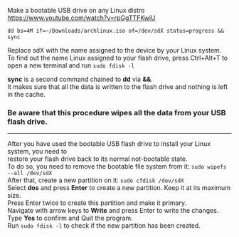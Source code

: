  Make a bootable USB drive on any Linux distro  
 https://www.youtube.com/watch?v=rpGgTTFKwiU  

 `dd bs=4M if=~/Downloads/archlinux.iso of=/dev/sdX status=progress && sync`

Replace sdX with the name assigned to the device by your Linux system.  
To find out the name Linux assigned to your flash drive, press Ctrl+Alt+T to open a new terminal and run `sudo fdisk -l`

**sync** is a second command chained to **dd** via **&&**.  
It makes sure that all the data is written to the flash drive and nothing is left in the cache.  

### Be aware that this procedure wipes all the data from your USB flash drive.
---
After you have used the bootable USB flash drive to install your Linux system, you need to   
restore your flash drive back to its normal not-bootable state.  
To do so, you need to remove the bootable file system from it: `sudo wipefs --all /dev/sdX`  
After that, create a new partition on it: `sudo cfdisk /dev/sdX`  
Select **dos** and press **Enter** to create a new partition. Keep it at its maximum size.  
Press Enter twice to create this partition and make it primary.  
Navigate with arrow keys to **Write** and press Enter to write the changes.  
Type **Yes** to confirm and Quit the program.  
Run `sudo fdisk -l` to check if the new partition has been created.
